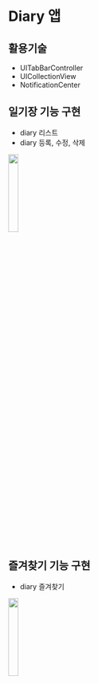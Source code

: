 # Diary 앱

## 활용기술
* UITabBarController
* UICollectionView
* NotificationCenter

## 일기장 기능 구현 
* diary 리스트
* diary 등록, 수정, 삭제

<img width= "20%" src="https://user-images.githubusercontent.com/39071796/140484188-11d366cf-dc2f-417b-9183-f04a521646c5.gif"/>



## 즐겨찾기 기능 구현
* diary 즐겨찾기
<img width="20%" src="https://user-images.githubusercontent.com/39071796/140484481-2ee16fc3-6300-434e-a5a2-61f8b2e895f1.gif"/>

